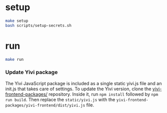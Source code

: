 # setup
```bash
make setup
bash scripts/setup-secrets.sh
```
# run
```bash
make run
```

### Update Yivi package
The Yivi JavaScript package is included as a single static yivi.js file and an init.js that takes care of settings. To
update the Yivi version, clone the [yivi-frontend-packages/](https://github.com/privacybydesign/yivi-frontend-packages/)
repository. Inside it, run `npm install` followed by `npm run build`. Then replace the `static/yivi.js` with the 
`yivi-frontend-packages/yivi-frontend/dist/yivi.js` file.
